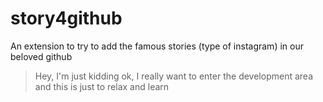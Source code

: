 # story4github
An extension to try to add the famous stories (type of instagram) in our beloved github

>Hey, I'm just kidding ok, I really want to enter the development area and this is just to relax and learn
